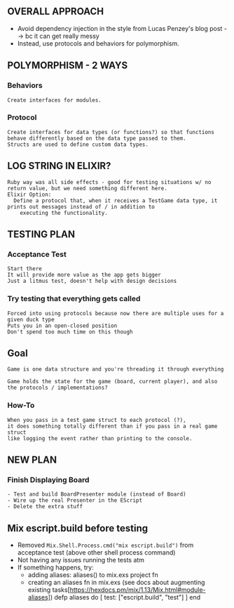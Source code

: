 ## OVERALL APPROACH
  - Avoid dependency injection in the style from Lucas Penzey's blog post -->
      bc it can get really messy
  - Instead, use protocols and behaviors for polymorphism.

## POLYMORPHISM - 2 WAYS
  ### Behaviors
    Create interfaces for modules. 

  ### Protocol
    Create interfaces for data types (or functions?) so that functions behave differently based on the data type passed to them.
    Structs are used to define custom data types.

## LOG STRING IN ELIXIR?
    Ruby way was all side effects - good for testing situations w/ no return value, but we need something different here.
    Elixir Option:
      Define a protocol that, when it receives a TestGame data type, it prints out messages instead of / in addition to
        executing the functionality.

## TESTING PLAN
  ### Acceptance Test
    Start there
    It will provide more value as the app gets bigger
    Just a litmus test, doesn't help with design decisions

  ### Try testing that everything gets called
    Forced into using protocols because now there are multiple uses for a given duck type
    Puts you in an open-closed position
    Don't spend too much time on this though

## Goal 
    Game is one data structure and you're threading it through everything
    
    Game holds the state for the game (board, current player), and also the protocols / implementations? 


  ### How-To
    When you pass in a test game struct to each protocol (?),
    it does something totally different than if you pass in a real game struct
    like logging the event rather than printing to the console.


## NEW PLAN

  ### Finish Displaying Board
    - Test and build BoardPresenter module (instead of Board)
    - Wire up the real Presenter in the EScript
    - Delete the extra stuff


## Mix escript.build before testing

  - Removed ```Mix.Shell.Process.cmd("mix escript.build")``` from acceptance test (above other shell process command)
  - Not having any issues running the tests atm
  - If something happens, try:
    - adding aliases: aliases() to mix.exs project fn
    - creating an aliases fn in mix.exs (see docs about augmenting existing tasks[https://hexdocs.pm/mix/1.13/Mix.html#module-aliases])
      defp aliases do
        [
          test: ["escript.build", "test"]
        ]
      end
